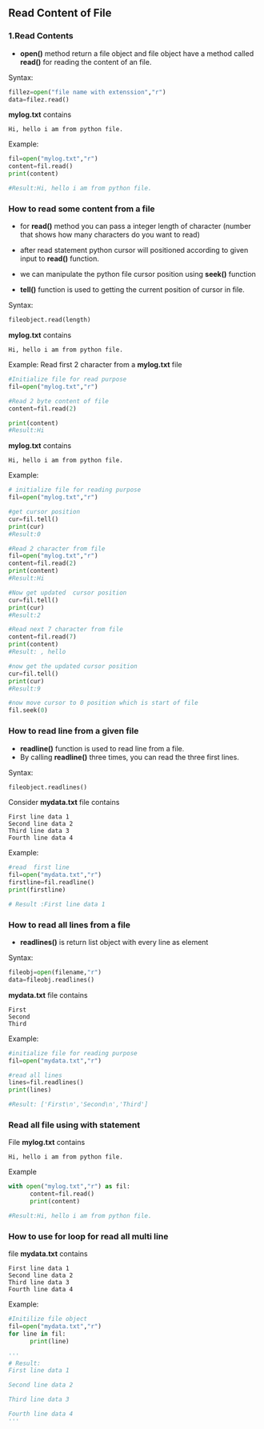 ## Read Content of File

### 1.Read Contents

- **open()** method return a file object and file object have a method called **read()** for reading the content of an file.

Syntax:
```python
fillez=open("file name with extenssion","r")
data=filez.read()
```


**mylog.txt** contains
```
Hi, hello i am from python file.
```
Example:
```python
fil=open("mylog.txt","r")
content=fil.read()
print(content)

#Result:Hi, hello i am from python file.
```

### How to read some content from a file
- for **read()** method you can pass a integer length of character (number that shows how many characters do you want to read)
- after read statement python cursor will positioned according to given input to **read()** function.

- we can manipulate the python file cursor position using **seek()** function
- **tell()** function is used to getting the current position of cursor in file.

Syntax:
```python
fileobject.read(length)
```

**mylog.txt** contains
```
Hi, hello i am from python file.
```
Example:
Read first 2 character from a **mylog.txt** file
```python
#Initialize file for read purpose
fil=open("mylog.txt","r")

#Read 2 byte content of file
content=fil.read(2)

print(content)
#Result:Hi
```


**mylog.txt** contains
```
Hi, hello i am from python file.
```
Example:
```python
# initialize file for reading purpose
fil=open("mylog.txt","r")

#get cursor position
cur=fil.tell()
print(cur)
#Result:0

#Read 2 character from file
fil=open("mylog.txt","r")
content=fil.read(2)
print(content)
#Result:Hi

#Now get updated  cursor position
cur=fil.tell()
print(cur)
#Result:2

#Read next 7 character from file
content=fil.read(7)
print(content)
#Result: , hello

#now get the updated cursor position
cur=fil.tell()
print(cur)
#Result:9

#now move cursor to 0 position which is start of file
fil.seek(0)
```



### How to read line from a given file
- **readline()** function is used to read line from a file.
- By calling **readline()** three times, you can read the three first lines.

Syntax:
```python
fileobject.readlines()
```

Consider **mydata.txt** file contains
```
First line data 1
Second line data 2
Third line data 3
Fourth line data 4
```
Example:
```python
#read  first line
fil=open("mydata.txt","r")
firstline=fil.readline()
print(firstline)

# Result :First line data 1
```

### How to read all lines from a file
- **readlines()** is return list object with every line as element 

Syntax:
```python
fileobj=open(filename,"r")
data=fileobj.readlines()
```


**mydata.txt** file contains
```
First
Second
Third
```

Example:
```python
#initialize file for reading purpose
fil=open("mydata.txt","r")

#read all lines
lines=fil.readlines()
print(lines)

#Result: ['First\n','Second\n','Third']
```

### Read all file using with statement

File **mylog.txt** contains
```
Hi, hello i am from python file.
```

Example
```python
with open("mylog.txt","r") as fil:
      content=fil.read()
      print(content)

#Result:Hi, hello i am from python file.
```


### How to use for loop for read all multi line
file **mydata.txt** contains 
```
First line data 1
Second line data 2
Third line data 3
Fourth line data 4
```

Example:
```python
#Initilize file object
fil=open("mydata.txt","r")
for line in fil:
      print(line)

'''
# Result:
First line data 1

Second line data 2

Third line data 3

Fourth line data 4
'''
```
